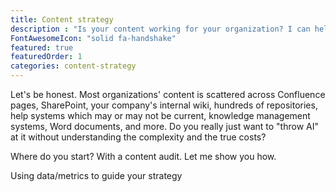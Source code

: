 ```yaml
---
title: Content strategy
description : "Is your content working for your organization? I can help you find out, and improve your user experience."
FontAwesomeIcon: "solid fa-handshake"
featured: true
featuredOrder: 1
categories: content-strategy
---
```


Let's be honest. Most organizations' content is scattered across Confluence pages, SharePoint, your company's internal wiki, hundreds of repositories, help systems which may or may not be current, knowledge management systems, Word documents, and more. Do you really just want to "throw AI" at it without understanding the complexity and the true costs?

Where do you start? With a content audit. Let me show you how.

Using data/metrics to guide your strategy